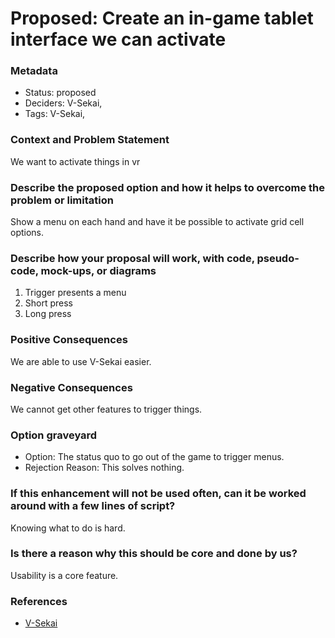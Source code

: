 # Proposed: Create an in-game tablet interface we can activate

### Metadata

- Status: proposed <!-- draft | proposed | rejected | accepted | deprecated | superseded by -->
- Deciders: V-Sekai,
- Tags: V-Sekai,


### Context and Problem Statement

We want to activate things in vr

### Describe the proposed option and how it helps to overcome the problem or limitation

Show a menu on each hand and have it be possible to activate grid cell options.

### Describe how your proposal will work, with code, pseudo-code, mock-ups, or diagrams

1. Trigger presents a menu
2. Short press
3. Long press 

### Positive Consequences

We are able to use V-Sekai easier.

### Negative Consequences

We cannot get other features to trigger things.

### Option graveyard

- Option: The status quo to go out of the game to trigger menus. <!-- List the proposed options no longer open for consideration. -->
- Rejection Reason: This solves nothing. <!-- List the reasons for the rejection: (the bad traits) -->


### If this enhancement will not be used often, can it be worked around with a few lines of script?

Knowing what to do is hard.

### Is there a reason why this should be core and done by us?

Usability is a core feature.

### References

- [V-Sekai](https://v-sekai.org/)
